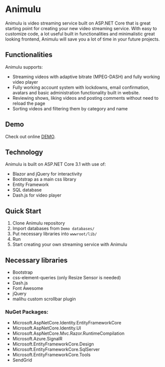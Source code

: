 # Animulu
Animulu is video streaming service built on ASP.NET Core that is great starting point for creating your new video streaming service. With easy to customize code, a lot useful built in functionalities and minimalistic great looking frontend, Animulu will save you a lot of time in your future projects.

## Functionalities
Animulu supports: 
* Streaming videos with adaptive bitrate (MPEG-DASH) and fully working video player 
* Fully working account system with lockdowns, email confirmation, avatars and basic administration functionality built in website.
* Reviewing shows, liking videos and posting comments without need to reload the page
* Sorting videos and filtering them by category and name 

## Demo
Check out online [DEMO](https://animulu.azurewebsites.net/).

## Technology
Animulu is built on ASP.NET Core 3.1 with use of:
* Blazor and jQuery for interactivity
* Bootstrap as a main css library
* Entity Framework
* SQL database
* Dash.js for video player

## Quick Start
1. Clone Animulu repository
2. Import databases from `Demo databases/`
3. Put necessary libraries into `wwwroot/lib/`
4. Run
5. Start creating your own streaming service with Animulu

## Necessary libraries
* Bootstrap
* css-element-queries (only Resize Sensor is needed)
* Dash.js
* Font Awesome
* jQuery
* malihu custom scrollbar plugin

### NuGet Packages:
* Microsoft.AspNetCore.Identity.EntityFrameworkCore
* Microsoft.AspNetCore.Identity.UI
* Microsoft.AspNetCore.Mvc.Razor.RuntimeCompilation
* Microsoft.Azure.SignalR
* Microsoft.EntityFrameworkCore.Design
* Microsoft.EntityFrameworkCore.SqlServer
* Microsoft.EntityFrameworkCore.Tools
* SendGrid
